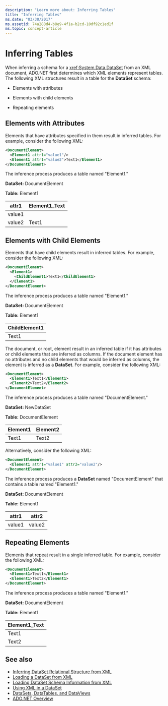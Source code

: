 ```yaml
---
description: "Learn more about: Inferring Tables"
title: "Inferring Tables"
ms.date: "03/30/2017"
ms.assetid: 74a288d4-b8e9-4f1a-b2cd-10df92c1ed1f
ms.topic: concept-article
---
```

# Inferring Tables

When inferring a schema for a <xref:System.Data.DataSet> from an XML document, ADO.NET first determines which XML elements represent tables. The following XML structures result in a table for the **DataSet** schema:  
  
- Elements with attributes  
  
- Elements with child elements  
  
- Repeating elements  
  
## Elements with Attributes  

 Elements that have attributes specified in them result in inferred tables. For example, consider the following XML:  
  
```xml  
<DocumentElement>  
  <Element1 attr1="value1"/>  
  <Element1 attr1="value2">Text1</Element1>  
</DocumentElement>  
```  
  
 The inference process produces a table named "Element1."  
  
 **DataSet:** DocumentElement  
  
 **Table:** Element1  
  
|attr1|Element1_Text|  
|-----------|--------------------|  
|value1||  
|value2|Text1|  
  
## Elements with Child Elements  

 Elements that have child elements result in inferred tables. For example, consider the following XML:  
  
```xml  
<DocumentElement>  
  <Element1>  
    <ChildElement1>Text1</ChildElement1>  
  </Element1>  
</DocumentElement>  
```  
  
 The inference process produces a table named "Element1."  
  
 **DataSet:** DocumentElement  
  
 **Table:** Element1  
  
|ChildElement1|  
|-------------------|  
|Text1|  
  
 The document, or root, element result in an inferred table if it has attributes or child elements that are inferred as columns. If the document element has no attributes and no child elements that would be inferred as columns, the element is inferred as a **DataSet**. For example, consider the following XML:  
  
```xml  
<DocumentElement>  
  <Element1>Text1</Element1>  
  <Element2>Text2</Element2>  
</DocumentElement>  
```  
  
 The inference process produces a table named "DocumentElement."  
  
 **DataSet:** NewDataSet  
  
 **Table:** DocumentElement  
  
|Element1|Element2|  
|--------------|--------------|  
|Text1|Text2|  
  
 Alternatively, consider the following XML:  
  
```xml  
<DocumentElement>  
  <Element1 attr1="value1" attr2="value2"/>  
</DocumentElement>  
```  
  
 The inference process produces a **DataSet** named "DocumentElement" that contains a table named "Element1."  
  
 **DataSet:** DocumentElement  
  
 **Table:** Element1  
  
|attr1|attr2|  
|-----------|-----------|  
|value1|value2|  
  
## Repeating Elements  

 Elements that repeat result in a single inferred table. For example, consider the following XML:  
  
```xml  
<DocumentElement>  
  <Element1>Text1</Element1>  
  <Element1>Text2</Element1>  
</DocumentElement>  
```  
  
 The inference process produces a table named "Element1."  
  
 **DataSet:** DocumentElement  
  
 **Table:** Element1  
  
|Element1_Text|  
|--------------------|  
|Text1|  
|Text2|  
  
## See also

- [Inferring DataSet Relational Structure from XML](inferring-dataset-relational-structure-from-xml.md)
- [Loading a DataSet from XML](loading-a-dataset-from-xml.md)
- [Loading DataSet Schema Information from XML](loading-dataset-schema-information-from-xml.md)
- [Using XML in a DataSet](using-xml-in-a-dataset.md)
- [DataSets, DataTables, and DataViews](index.md)
- [ADO.NET Overview](../ado-net-overview.md)

